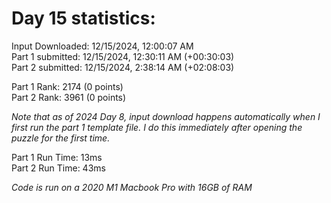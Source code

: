 # Day 15 statistics:

Input Downloaded: 12/15/2024, 12:00:07 AM\
Part 1 submitted: 12/15/2024, 12:30:11 AM (+00:30:03)\
Part 2 submitted: 12/15/2024, 2:38:14 AM (+02:08:03)

Part 1 Rank: 2174 (0 points)\
Part 2 Rank: 3961 (0 points)

*Note that as of 2024 Day 8, input download happens automatically when I first run the part 1 template file. I do this immediately after opening the puzzle for the first time.*

Part 1 Run Time: 13ms\
Part 2 Run Time: 43ms 

*Code is run on a 2020 M1 Macbook Pro with 16GB of RAM*